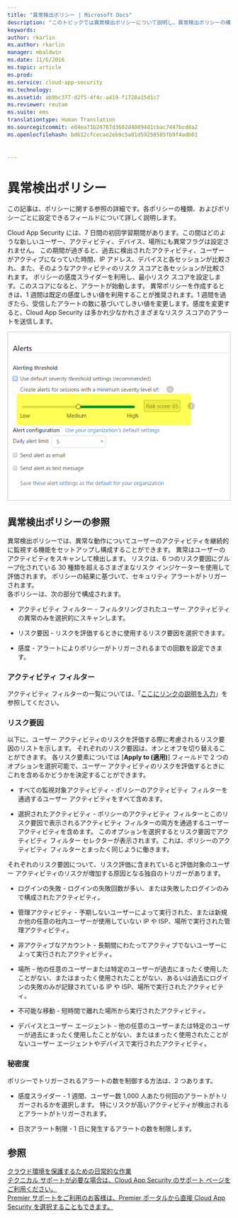 ```yaml
---
title: "異常検出ポリシー | Microsoft Docs"
description: "このトピックでは異常検出ポリシーについて説明し、異常検出ポリシーの構成要素に関する参照情報を提供します。"
keywords: 
author: rkarlin
ms.author: rkarlin
manager: mbaldwin
ms.date: 11/6/2016
ms.topic: article
ms.prod: 
ms.service: cloud-app-security
ms.technology: 
ms.assetid: ab9bc377-d2f5-4f4c-a419-f1728a15d1c7
ms.reviewer: reutam
ms.suite: ems
translationtype: Human Translation
ms.sourcegitcommit: ed4ea71b24767d3602d40894d1cbac7447bcd8a2
ms.openlocfilehash: bd612cfcecae2eb9c5a81d59250585fb9f4adb01


---
```


# <a name="anomaly-detection-policy"></a>異常検出ポリシー
この記事は、ポリシーに関する参照の詳細です。各ポリシーの種類、およびポリシーごとに設定できるフィールドについて詳しく説明します。  
 
Cloud App Security には、7 日間の初回学習期間があります。この間はどのような新しいユーザー、アクティビティ、デバイス、場所にも異常フラグは設定されません。 この期間が過ぎると、過去に検出されたアクティビティ、ユーザーがアクティブになっていた時間、IP アドレス、デバイスと各セッションが比較され、また、そのようなアクティビティのリスク スコアと各セッションが比較されます。 ポリシーの感度スライダーを利用し、最小リスク スコアを設定します。このスコアになると、アラートが始動します。 異常ポリシーを作成するときは、1 週間は既定の感度しきい値を利用することが推奨されます。1 週間を過ぎたら、受信したアラートの数に基づいてしきい値を変更します。感度を変更すると、Cloud App Security は多かれ少なかれさまざまなリスク スコアのアラートを送信します。
  
![感度スライダー](./media/sensitivity-slider.png)
## <a name="anomaly-detection-policy-reference"></a>異常検出ポリシーの参照  
異常検出ポリシーでは、異常な動作についてユーザーのアクティビティを継続的に監視する機能をセットアップし構成することができます。 異常はユーザーのアクティビティをスキャンして検出します。 リスクは、6 つのリスク要因にグループ化されている 30 種類を超えるさまざまなリスク インジケーターを使用して評価されます。 ポリシーの結果に基づいて、セキュリティ アラートがトリガーされます。   
各ポリシーは、次の部分で構成されます。  
  
-   アクティビティ フィルター - フィルタリングされたユーザー アクティビティの異常のみを選択的にスキャンします。  
  
-   リスク要因 - リスクを評価するときに使用するリスク要因を選択できます。  
  
-   感度 - アラートによりポリシーがトリガーされるまでの回数を設定できます。  
  
### <a name="activity-filters"></a>アクティビティ フィルター  
アクティビティ フィルターの一覧については、「[ここにリンクの説明を入力](activity-filters.md)」を参照してください。  
  
### <a name="risk-factors"></a>リスク要因  
以下に、ユーザー アクティビティのリスクを評価する際に考慮されるリスク要因のリストを示します。 それぞれのリスク要因は、オンとオフを切り替えることができます。 各リスク要素については [**Apply to (適用)**] フィールドで 2 つのオプションを選択可能で、ユーザー アクティビティのリスクを評価するときにこれを含めるかどうかを決定することができます。  
  
-   すべての監視対象アクティビティ - ポリシーのアクティビティ フィルターを通過するユーザー アクティビティをすべて含めます。  
  
-   選択されたアクティビティ - ポリシーのアクティビティ フィルターとこのリスク要因で表示されるアクティビティ フィルターの両方を通過するユーザー アクティビティを含めます。 このオプションを選択するとリスク要因でアクティビティ フィルター セレクターが表示されます。これは、ポリシーのアクティビティ フィルターとまったく同じように働きます。  
  
それぞれのリスク要因について、リスク評価に含まれていると評価対象のユーザー アクティビティのリスクが増加する原因となる独自のトリガーがあります。  
  
-   ログインの失敗 - ログインの失敗回数が多い、または失敗したログインのみで構成されたアクティビティ。  
  
-   管理アクティビティ - 予期しないユーザーによって実行された、または新規か他の任意の社内ユーザーが使用していない IP や ISP、場所で実行された管理アクティビティ。  
  
-   非アクティブなアカウント - 長期間にわたってアクティブでないユーザーによって実行されたアクティビティ。  
  
-   場所 - 他の任意のユーザーまたは特定のユーザーが過去にまったく使用したことがない、またはまったく使用されたことがない、あるいは過去にログインの失敗のみが記録されている IP や ISP、場所で実行されたアクティビティ。  
  
-   不可能な移動 - 短時間で離れた場所から実行されたアクティビティ。  
  
-   デバイスとユーザー エージェント - 他の任意のユーザーまたは特定のユーザーが過去にまったく使用したことがない、またはまったく使用されたことがないユーザー エージェントやデバイスで実行されたアクティビティ。  
  
### <a name="sensitivity"></a>秘密度  
ポリシーでトリガーされるアラートの数を制御する方法は、2 つあります。  
  
-   感度スライダー - 1 週間、ユーザー数 1,000 人あたり何回のアラートがトリガーされるかを選択します。 特にリスクが高いアクティビティが検出されるとアラートがトリガーされます。  
  
-   日次アラート制限 - 1 日に発生するアラートの数を制限します。  
  
## <a name="see-also"></a>参照  
[クラウド環境を保護するための日常的な作業](daily-activities-to-protect-your-cloud-environment.md)   
[テクニカル サポートが必要な場合は、Cloud App Security のサポート ページをご利用ください。](http://support.microsoft.com/oas/default.aspx?prid=16031)   
[Premier サポートをご利用のお客様は、Premier ポータルから直接 Cloud App Security を選択することもできます。](https://premier.microsoft.com/)  
  
  



<!--HONumber=Oct16_HO4-->


